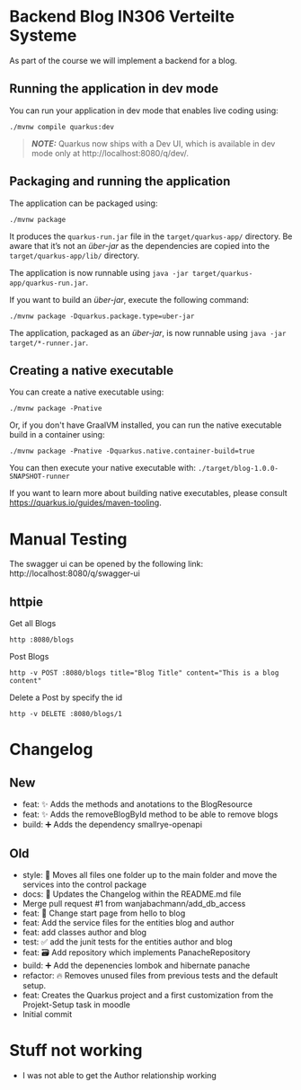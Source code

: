 # Backend Blog IN306 Verteilte Systeme

As part of the course we will implement a backend for a blog.

## Running the application in dev mode

You can run your application in dev mode that enables live coding using:
```shell script
./mvnw compile quarkus:dev
```

> **_NOTE:_**  Quarkus now ships with a Dev UI, which is available in dev mode only at http://localhost:8080/q/dev/.

## Packaging and running the application

The application can be packaged using:
```shell script
./mvnw package
```
It produces the `quarkus-run.jar` file in the `target/quarkus-app/` directory.
Be aware that it’s not an _über-jar_ as the dependencies are copied into the `target/quarkus-app/lib/` directory.

The application is now runnable using `java -jar target/quarkus-app/quarkus-run.jar`.

If you want to build an _über-jar_, execute the following command:
```shell script
./mvnw package -Dquarkus.package.type=uber-jar
```

The application, packaged as an _über-jar_, is now runnable using `java -jar target/*-runner.jar`.

## Creating a native executable

You can create a native executable using: 
```shell script
./mvnw package -Pnative
```

Or, if you don't have GraalVM installed, you can run the native executable build in a container using: 
```shell script
./mvnw package -Pnative -Dquarkus.native.container-build=true
```

You can then execute your native executable with: `./target/blog-1.0.0-SNAPSHOT-runner`

If you want to learn more about building native executables, please consult https://quarkus.io/guides/maven-tooling.


# Manual Testing

The swagger ui can be opened by the following link:
http://localhost:8080/q/swagger-ui

## httpie

Get all Blogs
```Shell
http :8080/blogs
```

Post Blogs
```Shell
http -v POST :8080/blogs title="Blog Title" content="This is a blog content"
```

Delete a Post by specify the id
```Shell
http -v DELETE :8080/blogs/1
```

# Changelog
## New
- feat: :sparkles: Adds the methods and anotations to the BlogResource
- feat: :sparkles: Adds the removeBlogById method to be able to remove blogs
- build: :heavy_plus_sign: Adds the dependency smallrye-openapi

## Old
- style: :truck: Moves all files one folder up to the main folder and move the services into the control package
- docs: :memo: Updates the Changelog within  the README.md file
- Merge pull request #1 from wanjabachmann/add_db_access
- feat: :lipstick: Change start page from hello to blog
- feat: Add the service files for the entities blog and author
- feat: add classes author and blog
- test: :white_check_mark: add the junit tests for the entities author and blog
- feat: :card_file_box: Add repository which implements PanacheRepository
- build: :heavy_plus_sign: Add the depenencies lombok and hibernate panache
- refactor: :fire: Removes unused files from previous tests and the default setup.
- feat: Creates the Quarkus project and a first customization from the Projekt-Setup task in moodle
- Initial commit

# Stuff not working
- I was not able to get the Author relationship working